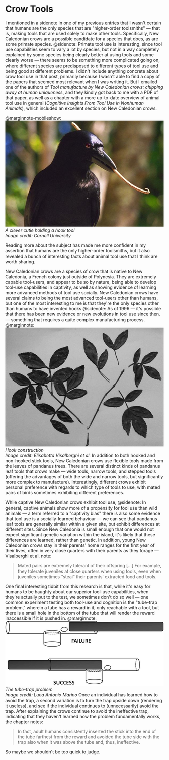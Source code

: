 # Crow Tools

I mentioned in a sidenote in one of my [previous entries](/tool-heritage) that I wasn't certain that humans are the only species that are "higher-order toolsmiths" — that is, making tools that are used solely to make other tools. Specifically, New Caledonian crows are a possible candidate for a species that does, as are some primate species.
@sidenote: Primate tool use is interesting, since tool use capabilities seem to vary a lot by species, but not in a way completely explained by some species being clearly better at using tools and some clearly worse — there seems to be something more complicated going on, where different species are predisposed to different types of tool use and being good at different problems.
I didn't include anything concrete about crow tool use in that post, primarily because I wasn't able to find a copy of the papers that seemed most relevant when I was writing it. But I emailed one of the authors of *Tool manufacture by New Caledonian crows: chipping away at human uniqueness*, and they kindly got back to me with a PDF of that paper, as well as a chapter with a more up-to-date overview of animal tool use in general (*Cognitive Insights From Tool Use in Nonhuman Animals*), which included an excellent section on New Caledonian crows.

@marginnote-mobileshow: <img src="/img/post/crow-tools/crow1.jpg" alt="A large black crow holding a hook-shaped stick in its beak"/> *A clever cutie holding a hook tool*<br>*Image credit: Cornell University*

Reading more about the subject has made me more confident in my assertion that humans are the only higher-order toolsmiths, but it also revealed a bunch of interesting facts about animal tool use that I think are worth sharing.

New Caledonian crows are a species of crow that is native to New Caledonia, a French colony just outside of Polynesia. They are extremely capable tool-users, and appear to be so by nature, being able to develop tool-use capabilities in captivity, as well as showing evidence of learning more advanced methods of tool use socially. New Caledonian crows have several claims to being the most advanced tool-users other than humans, but one of the most interesting to me is that they're the only species other than humans to have invented hooks
@sidenote: As of 1996 — it's possible that there has been new evidence or new evolutions in tool use since then.
— something that requires a quite complex manufacturing process.
@marginnote: <img src="/img/post/crow-tools/hook-construction.png" alt="A photograph of a disassembled branch from a tree, one part of which has been turned into a hook tool by a New Caledonian crow"/> *Hook construction*<br>*Image credit: Elisabetta Visalberghi et al.*
In addition to both hooked and non-hooked stick tools, New Caledonian crows use flexible tools made from the leaves of pandanus trees. There are several distinct kinds of pandanus leaf tools that crows make — wide tools, narrow tools, and stepped tools (offering the advantages of both the wide and narrow tools, but significantly more complex to manufacture). Interestingly, different crows exhibit personal preference with regards to which type of tools to use, with mated pairs of birds sometimes exhibiting different preferences.

While captive New Caledonian crows exhibit tool use,
@sidenote: In general, captive animals show more of a propensity for tool use than wild animals — a term referred to a "captivity bias"
there is also some evidence that tool use is a socially-learned behaviour — we can see that pandanus leaf tools are generally similar within a given site, but exhibit differences at different sites. Since New Caledonia is small enough that one would not expect significant genetic variation within the island, it's likely that these differences are learned, rather than genetic. In addition, young New Caledonian crows stay in their parents' home ranges for the first year of their lives, often in very close quarters with their parents as they forage — Visalberghi et al. note:

> Mated pairs are extremely tolerant of their offspring […] For example, they tolerate juveniles at close quarters when using tools, even when juveniles sometimes “steal” their parents’ extracted food and tools. 

One final interesting tidbit from this research is that, while it's easy for humans to be haughty about our superior tool-use capabilities, when they're actually put to the test, we sometimes don't do so well — one common experiment testing both tool-use and cognition is the "tube-trap problem," wherein a tube has a reward in it, only reachable with a tool, but there is a small hole in the bottom of the tube that will render the reward inaccessible if it is pushed in.
@marginnote: <img src="/img/post/crow-tools/tube-trap.png" alt="An image of two tubes with a circle in them represnting a reward, and rods inserted to push out the reward. The top image is marked 'failure,' and shows the reward being pushed into the hole, whereas the second image is marked 'success,' and shows the rod inserted from the other side of the tube, avoiding the trap"/> *The tube-trap problem*<br>*Image credit: Luca Antonio Marino*
Once an individual has learned how to avoid the trap, a second variation is to turn the trap upside down (rendering it useless), and see if the individual continues to (unnecessarily) avoid the trap. After explaining the crows continue to avoid the ineffective trap, indicating that they haven't learned how the problem fundamentally works, the chapter notes:

> In fact, adult humans consistently inserted the stick into the end of the tube farthest from the reward and avoided the tube side with the trap also when it was above the tube and, thus, ineffective.

So maybe we shouldn't be too quick to judge.
